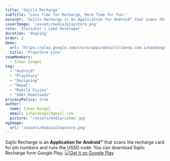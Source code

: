 ```yaml
---
title: 'Sajilo Recharge'
subTitle: 'Less Time for Recharge, More Time for Fun.'
excerpt: 'Sajilo Recharge is an Application for Android™ that scans the recharge card and runs the USSD code.'
coverImage: '/assets/media/playstore.png'
role: 'Initiator | Lead Developer'
duration: 'Ongoing'
order: 2
demo:
  url: 'https://play.google.com/store/apps/details?id=np.com.ishandongol.sajilorecharge&hl=en_US&gl=US'
  title: 'Playstore Link'
teamMembers:
  - Ishan Dongol
tag:
  - "Android"
  - "PlayStore"
  - "Designing"
  - "Nepal"
  - "Mobile Vision"
  - "50k+ Downloads"
privacyPolicy: true
author:
  name: Ishan Dongol
  email: ishandongol@gmail.com
  picture: '/assets/media/ishan.jpg'
ogImage:
  url: '/assets/media/playstore.png'
---
```


Sajilo Recharge is an **Application for Android™** that scans the recharge card for pin numbers and runs the USSD code. You can download Sajilo Recharge form Google Play.
[![Get it on Google Play](https://play.google.com/intl/en_us/badges/static/images/badges/en_badge_web_generic.png)](https://play.google.com/store/apps/details?id=np.com.ishandongol.sajilorecharge&hl=en_US&gl=US&pcampaignid=pcampaignidMKT-Other-global-all-co-prtnr-py-PartBadge-Mar2515-1)

